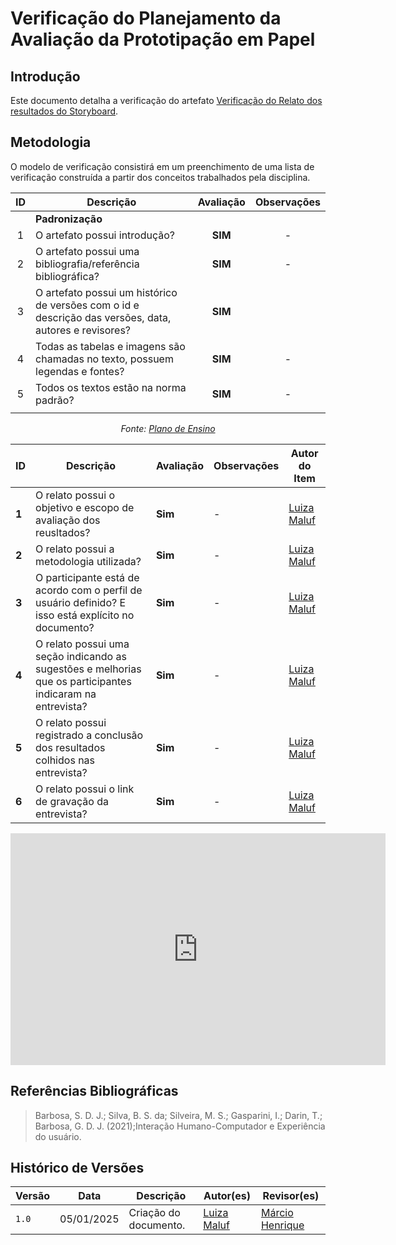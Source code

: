 # __Verificação do Planejamento da Avaliação da Prototipação em Papel__

## __Introdução__

Este documento detalha a verificação do artefato [Verificação do Relato dos resultados do Storyboard](../../../design_avaliacao/storyboard/relato_storyboard.md).

## __Metodologia__

O modelo de verificação consistirá em um preenchimento de uma lista de verificação construída a partir dos conceitos trabalhados pela disciplina.

<center>

|  ID  | Descrição  | Avaliação  | Observações |
| :--: | ---------- | :--------: | :--------: |
|      | **Padronização**                                                                                       |
|  1   | O artefato possui introdução?   |    __SIM__   |                     -                     |
|  2   | O artefato possui uma bibliografia/referência bibliográfica?                                           |    __SIM__     |                     -                     |
|  3   | O artefato possui um histórico de versões com o id e descrição das versões, data, autores e revisores? |    __SIM__      |                                       |
|  4   | Todas as tabelas e imagens são chamadas no texto, possuem legendas e fontes?   |   __SIM__       |                     -                     |
|  5   | Todos os textos estão na norma padrão? |   __SIM__      |                     -                     |
|      |

_Fonte: [Plano de Ensino](/docs/assets/documentos/Plano_de_Ensino.pdf)_

</center>

<center>

| **ID** | **Descrição** | **Avaliação** | **Observações** | **Autor do Item** |
|--------|---------------|---------------|----------------|--------------------|
| **1**  | O relato possui o objetivo e escopo de avaliação dos reusltados? | **Sim** | - | [Luiza Maluf](https://github.com/LuizaMaluf)|
| **2**  | O relato possui a metodologia utilizada? | **Sim** | - | [Luiza Maluf](https://github.com/LuizaMaluf)| 
| **3**  | O participante está de acordo com o perfil de usuário definido? E isso está explícito no documento?| **Sim** | - | [Luiza Maluf](https://github.com/LuizaMaluf)|
| **4** | O relato possui uma seção indicando as sugestões e melhorias que os participantes indicaram na entrevista? | **Sim** | - | [Luiza Maluf](https://github.com/LuizaMaluf)|
| **5** | O relato possui registrado a conclusão dos resultados colhidos nas entrevista? | **Sim** | - | [Luiza Maluf](https://github.com/LuizaMaluf) |
| **6** | O relato possui o link de gravação da entrevista? | **Sim** | - | [Luiza Maluf](https://github.com/LuizaMaluf)| 

</center>

<iframe width="600" height="371" seamless frameborder="0" scrolling="no" src="https://docs.google.com/spreadsheets/d/e/2PACX-1vSyR8SNl1enYN7gNBY9xYyUl0d5sUiqnj7p69L1AoVlVpAUWRpJ-I-WeWKB9SBUw2C3Sx_TuBnfXte8/pubchart?oid=1171542191&amp;format=interactive"></iframe>


## __Referências Bibliográficas__

> Barbosa, S. D. J.; Silva, B. S. da; Silveira, M. S.; Gasparini, I.; Darin, T.; Barbosa, G. D. J. (2021);Interação Humano-Computador e Experiência do usuário.

## __Histórico de Versões__

| Versão | Data       | Descrição                                     | Autor(es)                                        | Revisor(es)                                    |
| ------ | ---------- | --------------------------------------------- | ------------------------------------------------ | ---------------------------------------------- |
| `1.0`  | 05/01/2025 | Criação do documento.   | [Luiza Maluf](https://github.com/LuizaMaluf) |[Márcio Henrique](https://github.com/DeM4rcio) |